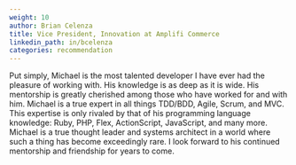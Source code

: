 ```yaml
---
weight: 10
author: Brian Celenza
title: Vice President, Innovation at Amplifi Commerce
linkedin_path: in/bcelenza
categories: recommendation
---
```


Put simply, Michael is the most talented developer I have ever had the pleasure of working with. His knowledge is as deep as it is wide. His mentorship is greatly cherished among those who have worked for and with him. Michael is a true expert in all things TDD/BDD, Agile, Scrum, and MVC. This expertise is only rivaled by that of his programming language knowledge: Ruby, PHP, Flex, ActionScript, JavaScript, and many more. Michael is a true thought leader and systems architect in a world where such a thing has become exceedingly rare. I look forward to his continued mentorship and friendship for years to come.

